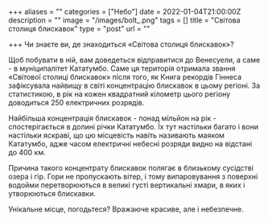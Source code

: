 +++
aliases = ""
categories = ["Небо"]
date = 2022-01-04T21:00:00Z
description = ""
image = "/images/bolt_.png"
tags = []
title = "Світова столиця блискавок"
type = "post"
url = ""

+++
Чи знаєте ви, де знаходиться «Світова столиця блискавок»?  
  
Щоб побувати в ній, вам доведеться відправитися до Венесуели, а саме - в муніципалітет Кататумбо. Саме ця територія отримала звання «Світової столиці блискавок» після того, як Книга рекордів Гіннеса зафіксувала найвищу в світі концентрацію блискавок в цьому регіоні. За статистикою, в рік на кожен квадратний кілометр цього регіону доводиться 250 електричних розрядів.  
  
Найбільша концентрація блискавок - понад мільйон на рік - спостерігається в долині річки Кататумбо. Їх тут настільки багато і вони настільки яскраві, що цю місцевість навіть називають маяком Кататумбо, адже часом електричні небесні розряди видно на відстані до 400 км.  
  
Причина такого концентрату блискавок полягає в близькому сусідстві озера і гір. Гори не пропускають вітер, і тому випаровування з поверхні водойми перетворюються в великі густі вертикальні хмари, в яких і утворюються блискавки.  
  
Унікальне місце, погодьтеся? Вражаюче красиве, але і небезпечне.